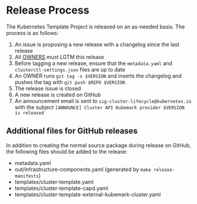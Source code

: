 # Release Process

The Kubernetes Template Project is released on an as-needed basis. The process is as follows:

1. An issue is proposing a new release with a changelog since the last release
1. All [OWNERS](OWNERS) must LGTM this release
1. Before tagging a new release, ensure that the `metadata.yaml` and `clusterctl-settings.json` files are up to date
1. An OWNER runs `git tag -s $VERSION` and inserts the changelog and pushes the tag with `git push $REPO $VERSION`
1. The release issue is closed
1. A new release is created on GitHub
1. An announcement email is sent to `sig-cluster-lifecycle@kubernetes.io` with the subject `[ANNOUNCE] Cluster API Kubemark provider $VERSION is released`

## Additional files for GitHub releases

In addition to creating the normal source package during release on GitHub, the following
files should be added to the release:
* metadata.yaml
* out/infrastructure-components.yaml (generated by `make release-manifests`)
* templates/cluster-template.yaml
* templates/cluster-template-capd.yaml
* templates/cluster-template-external-kubemark-cluster.yaml
